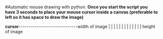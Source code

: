 #Automatic mouse drawing with python.
**Once you start the script you have 3 seconds to place your mouse cursor inside a canvas (preferable to left so it has space to draw the image)**


**cursor**------------------------------width of image
|
|
|
|
|
|
|
|
|
|
|
|
|
height of image
